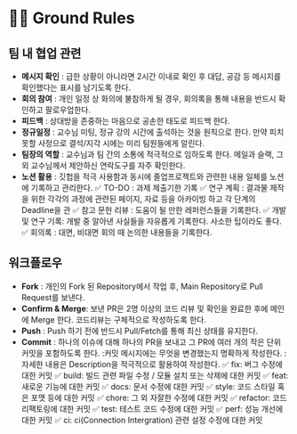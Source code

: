 # 👩‍💻 Ground Rules
## 팀 내 협업 관련
- **메시지 확인** : 급한 상황이 아니라면 2시간 이내로 확인 후 대답, 공감 등 메시지를 확인했다는 표시를 남기도록 한다.
- **회의 참여** : 개인 일정 상 화의에 불참하게 될 경우, 회의록을 통해 내용을 반드시 확인하고 팔로우업한다.
- **피드백** : 상대방을 존중하는 마음으로 공손한 태도로 피드백 한다.
- **정규일정** : 교수님 미팅, 정규 강의 시간에 출석하는 것을 원칙으로 한다. 만약 피치 못할 사정으로 결석/지각 시에는 미리 팀원들에게 알린다.
- **팀장의 역할** : 교수님과 팀 간의 소통에 적극적으로 임하도록 한다. 메일과 슬랙, 그 외 교수님께서 제안하신 연락도구를 자주 확인한다.
- **노션 활용** : 깃헙을 적극 사용함과 동시에 졸업프로젝트와 관련한 내용 일체를 노션에 기록하고 관리한다.
✅ TO-DO : 과제 제출기한 기록
✅ 연구 계획 : 결과물 제작을 위한 각각의 과정에 관련된 페이지, 자료 등을 아카이빙 하고 각 단계의 Deadline을 관
✅ 참고 문헌 리뷰 : 도움이 될 만한 레퍼런스들을 기록한다.
✅ 개발 및 연구 기록: 개발 중 알아낸 사실들을 자유롭게 기록한다. 사소한 팁이라도 좋다.
✅ 회의록 : 대면, 비대면 회의 때 논의한 내용들을 기록한다.

## 워크플로우
- **Fork** : 개인의 Fork 된 Repository에서 작업 후, Main Repository로 Pull Request를 보낸다.
- **Confirm & Merge**: 보낸 PR은 2명 이상의 코드 리뷰 및 확인을 완료한 후에 메인에 Merge 한다. 코드리뷰는 구체적으로 작성하도록 한다.
- **Push** : Push 하기 전에 반드시 Pull/Fetch를 통해 최신 상태를 유지한다.
- **Commit** : 하나의 이슈에 대해 하나의 PR을 보내고 그 PR에 여러 개의 작은 단위 커밋을 포함하도록 한다.
:커밋 메시지에는 무엇을 변경했는지 명확하게 작성한다.
:자세한 내용은 Description을 적극적으로 활용하여 작성한다.
✅ fix: 버그 수정에 대한 커밋
✅ build: 빌드 관련 파일 수정 / 모듈 설치 또는 삭제에 대한 커밋
✅ feat: 새로운 기능에 대한 커밋
✅ docs: 문서 수정에 대한 커밋
✅ style: 코드 스타일 혹은 포맷 등에 대한 커밋
✅ chore: 그 외 자잘한 수정에 대한 커밋 
✅ refactor: 코드 리팩토링에 대한 커밋
✅ test: 테스트 코드 수정에 대한 커밋
✅ perf: 성능 개선에 대한 커밋 
✅ ci: ci(Connection Intergration) 관련 설정 수정에 대한 커밋 
